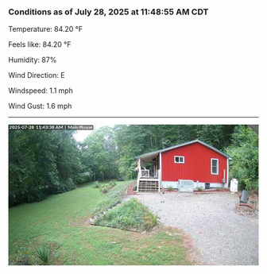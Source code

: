 ### Conditions as of July 28, 2025 at 11:48:55 AM CDT 

Temperature: 84.20 &deg;F

Feels like: 84.20 &deg;F

Humidity: 87%

Wind Direction: E

Windspeed: 1.1 mph

Wind Gust: 1.6 mph

---

<img src="./images/latest.jpeg"/>

